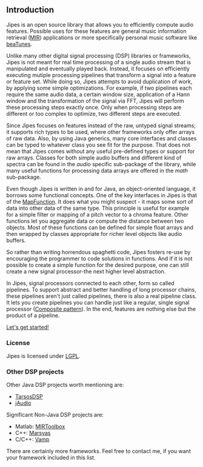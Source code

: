 <head><title>Introduction</title></head>

## Introduction

Jipes is an open source library that allows you to efficiently compute audio features. Possible uses for these
features are general music information retrieval ([MIR](http://en.wikipedia.org/wiki/Music_information_retrieval))
applications or more specifically personal music software like [beaTunes](http://www.beatunes.com).

Unlike many other digital signal processing (DSP) libraries or frameworks, Jipes is not meant for real time
processing of a single audio stream that is manipulated and eventually played back. Instead, it focuses on
efficiently executing mutiple processing pipelines that transform a signal into a feature or feature set. While
doing so, Jipes attempts to avoid duplication of work, by applying some simple optimizations. For example, if two
pipelines each require the same audio data, a certain window size, application of a Hann window and the
transformation of the signal via FFT, Jipes will perform these processing steps exactly once. Only when processing
steps are different or too complex to optimize, two different steps are executed.

Since Jipes focuses on features instead of the raw, untyped signal streams; it supports rich types to be used,
where other frameworks only offer arrays of raw data. Also, by using Java generics, many core interfaces and classes
can be typed to whatever class you see fit for the purpose. That does not mean that Jipes comes without any useful
pre-defined types or support for raw arrays. Classes for both simple audio buffers and different kind of spectra
can be found in the *audio* specific sub-package of the library, while many useful functions for processing data
arrays are offered in the *math* sub-package.

Even though Jipes is written in and for Java, an object-oriented language, it borrows some functional concepts.
One of the key interfaces in Jipes is that of the [MapFunction](apidocs/com/tagtraum/jipes/math/MapFunction.html).
It does what you might suspect - it maps some
sort of data into other data of the same type. This principle is useful for example for a simple filter or mapping
of a pitch vector to a chroma feature. Other functions let you aggregate data or compute the distance between two
objects. Most of these functions can be defined for simple float arrays and then wrapped by classes appropriate for
richer level objects like audio buffers.

So rather than writing horrendous spaghetti code, Jipes fosters re-use by encouraging the programmer to code
solutions in functions. And if it is not possible to create a simple function for the desired purpose, one can
still create a new signal processor-the next higher level abstraction.

In Jipes, signal processors connected to each other, form so called pipelines. To support abstract and better
handling of long processor chains, these pipelines aren't just called pipelines, there is also a real pipeline
class. It lets you create pipelines you can handle just like a regular, single signal processor
([Composite pattern](http://en.wikipedia.org/wiki/Composite_pattern)). In the end, features are nothing else
but the product of a pipeline.

[Let's get started!](./getting_started.html)


### License

Jipes is licensed under [LGPL](./license.html).

### Other DSP projects

Other Java DSP projects worth mentioning are:

* [TarsosDSP](http://tarsos.0110.be/)
* [jAudio](http://jaudio.sourceforge.net/)

Significant Non-Java DSP projects are:

* Matlab: [MIRToolbox](https://www.jyu.fi/hum/laitokset/musiikki/en/research/coe/materials/mirtoolbox)
* C++: [Marsyas](http://marsyas.info/)
* C/C++: [Vamp](http://vamp-plugins.org/)

There are certainly more frameworks. Feel free to contact me, if you want your framework included in this list.
